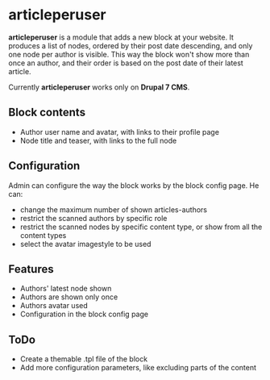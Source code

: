 # articleperuser
**articleperuser** is a module that adds a new block at your website. It produces a list of nodes, ordered by their post date descending, and only one node per author is visible. This way the block won't show more than once an author, and their order is based on the post date of their latest article.

Currently **articleperuser** works only on **Drupal 7 CMS**.

Block contents
--------------
 - Author user name and avatar, with links to their profile page
 - Node title and teaser, with links to the full node

Configuration
-------------
Admin can configure the way the block works by the block config page. He can:

 - change the maximum number of shown articles-authors
 - restrict the scanned authors by specific role
 - restrict the scanned nodes by specific content type, or show from all the content types
 - select the avatar imagestyle to be used 

Features
-------------
 - Authors' latest node shown
 - Authors are shown only once
 - Authors avatar used
 - Configuration in the block config page

ToDo
----
 - Create a themable .tpl file of the block
 - Add more configuration parameters, like excluding parts of the content
